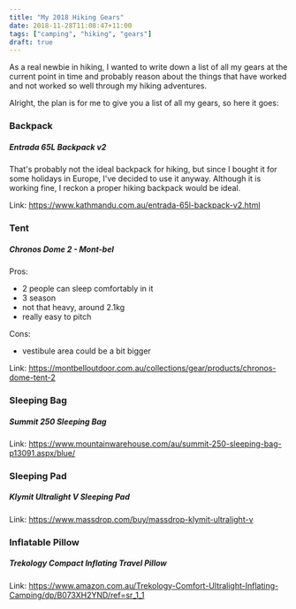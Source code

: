 ```yaml
---
title: "My 2018 Hiking Gears"
date: 2018-11-28T11:08:47+11:00
tags: ["camping", "hiking", "gears"]
draft: true
---
```


As a real newbie in hiking, I wanted to write down a list of all my gears at the current point in time and probably reason about the things that have worked and not worked so well through my hiking adventures.

Alright, the plan is for me to give you a list of all my gears, so here it goes:

### Backpack
##### Entrada 65L Backpack v2

That's probably not the ideal backpack for hiking, but since I bought it for some holidays in Europe, I've decided to use it anyway. Although it is working fine, I reckon a proper hiking backpack would be ideal.

Link: https://www.kathmandu.com.au/entrada-65l-backpack-v2.html

### Tent
##### Chronos Dome 2 - Mont-bel

Pros:

* 2 people can sleep comfortably in it
* 3 season
* not that heavy, around 2.1kg
* really easy to pitch

Cons:

* vestibule area could be a bit bigger

Link: https://montbelloutdoor.com.au/collections/gear/products/chronos-dome-tent-2

### Sleeping Bag
##### Summit 250 Sleeping Bag

Link: https://www.mountainwarehouse.com/au/summit-250-sleeping-bag-p13091.aspx/blue/

### Sleeping Pad
##### Klymit Ultralight V Sleeping Pad

Link: https://www.massdrop.com/buy/massdrop-klymit-ultralight-v

### Inflatable Pillow
##### Trekology Compact Inflating Travel Pillow

Link: https://www.amazon.com.au/Trekology-Comfort-Ultralight-Inflating-Camping/dp/B073XH2YND/ref=sr_1_1